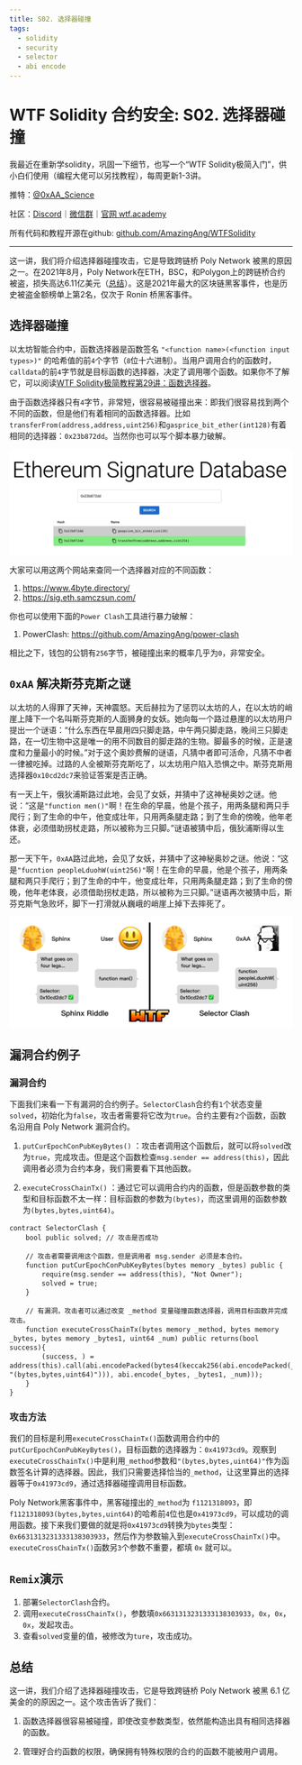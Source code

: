 ```yaml
---
title: S02. 选择器碰撞
tags:
  - solidity
  - security
  - selector
  - abi encode
---
```


# WTF Solidity 合约安全: S02. 选择器碰撞

我最近在重新学solidity，巩固一下细节，也写一个“WTF Solidity极简入门”，供小白们使用（编程大佬可以另找教程），每周更新1-3讲。

推特：[@0xAA_Science](https://twitter.com/0xAA_Science)

社区：[Discord](https://discord.wtf.academy)｜[微信群](https://docs.google.com/forms/d/e/1FAIpQLSe4KGT8Sh6sJ7hedQRuIYirOoZK_85miz3dw7vA1-YjodgJ-A/viewform?usp=sf_link)｜[官网 wtf.academy](https://wtf.academy)

所有代码和教程开源在github: [github.com/AmazingAng/WTFSolidity](https://github.com/AmazingAng/WTFSolidity)

-----

这一讲，我们将介绍选择器碰撞攻击，它是导致跨链桥 Poly Network 被黑的原因之一。在2021年8月，Poly Network在ETH，BSC，和Polygon上的跨链桥合约被盗，损失高达6.11亿美元（[总结](https://rekt.news/zh/polynetwork-rekt/)）。这是2021年最大的区块链黑客事件，也是历史被盗金额榜单上第2名，仅次于 Ronin 桥黑客事件。

## 选择器碰撞

以太坊智能合约中，函数选择器是函数签名 `"<function name>(<function input types>)"` 的哈希值的前`4`个字节（`8`位十六进制）。当用户调用合约的函数时，`calldata`的前`4`字节就是目标函数的选择器，决定了调用哪个函数。如果你不了解它，可以阅读[WTF Solidity极简教程第29讲：函数选择器](https://github.com/AmazingAng/WTFSolidity/blob/main/29_Selector/readme.md)。

由于函数选择器只有`4`字节，非常短，很容易被碰撞出来：即我们很容易找到两个不同的函数，但是他们有着相同的函数选择器。比如`transferFrom(address,address,uint256)`和`gasprice_bit_ether(int128)`有着相同的选择器：`0x23b872dd`。当然你也可以写个脚本暴力破解。

![](./img/S02-1.png)

大家可以用这两个网站来查同一个选择器对应的不同函数：

1. https://www.4byte.directory/
2. https://sig.eth.samczsun.com/

你也可以使用下面的`Power Clash`工具进行暴力破解：

1. PowerClash: https://github.com/AmazingAng/power-clash

相比之下，钱包的公钥有`256`字节，被碰撞出来的概率几乎为`0`，非常安全。

## `0xAA` 解决斯芬克斯之谜

以太坊的人得罪了天神，天神震怒。天后赫拉为了惩罚以太坊的人，在以太坊的峭崖上降下一个名叫斯芬克斯的人面狮身的女妖。她向每一个路过悬崖的以太坊用户提出一个谜语：“什么东西在早晨用四只脚走路，中午两只脚走路，晚间三只脚走路，在一切生物中这是唯一的用不同数目的脚走路的生物。脚最多的时候，正是速度和力量最小的时候。”对于这个奥妙费解的谜语，凡猜中者即可活命，凡猜不中者一律被吃掉。过路的人全被斯芬克斯吃了，以太坊用户陷入恐惧之中。斯芬克斯用选择器`0x10cd2dc7`来验证答案是否正确。

有一天上午，俄狄浦斯路过此地，会见了女妖，并猜中了这神秘奥妙之谜。他说：“这是`"function men()"`啊！在生命的早晨，他是个孩子，用两条腿和两只手爬行；到了生命的中午，他变成壮年，只用两条腿走路；到了生命的傍晚，他年老体衰，必须借助拐杖走路，所以被称为三只脚。”谜语被猜中后，俄狄浦斯得以生还。

那一天下午，`0xAA`路过此地，会见了女妖，并猜中了这神秘奥妙之谜。他说：“这是`"fucntion peopleLduohW(uint256)"`啊！在生命的早晨，他是个孩子，用两条腿和两只手爬行；到了生命的中午，他变成壮年，只用两条腿走路；到了生命的傍晚，他年老体衰，必须借助拐杖走路，所以被称为三只脚。”谜语再次被猜中后，斯芬克斯气急败坏，脚下一打滑就从巍峨的峭崖上掉下去摔死了。

![](./img/S02-2.png)


## 漏洞合约例子

### 漏洞合约

下面我们来看一下有漏洞的合约例子。`SelectorClash`合约有`1`个状态变量 `solved`，初始化为`false`，攻击者需要将它改为`true`。合约主要有`2`个函数，函数名沿用自 Poly Network 漏洞合约。

1. `putCurEpochConPubKeyBytes()` ：攻击者调用这个函数后，就可以将`solved`改为`true`，完成攻击。但是这个函数检查`msg.sender == address(this)`，因此调用者必须为合约本身，我们需要看下其他函数。

2. `executeCrossChainTx()` ：通过它可以调用合约内的函数，但是函数参数的类型和目标函数不太一样：目标函数的参数为`(bytes)`，而这里调用的函数参数为`(bytes,bytes,uint64)`。

```solidity
contract SelectorClash {
    bool public solved; // 攻击是否成功

    // 攻击者需要调用这个函数，但是调用者 msg.sender 必须是本合约。
    function putCurEpochConPubKeyBytes(bytes memory _bytes) public {
        require(msg.sender == address(this), "Not Owner");
        solved = true;
    }

    // 有漏洞，攻击者可以通过改变 _method 变量碰撞函数选择器，调用目标函数并完成攻击。
    function executeCrossChainTx(bytes memory _method, bytes memory _bytes, bytes memory _bytes1, uint64 _num) public returns(bool success){
        (success, ) = address(this).call(abi.encodePacked(bytes4(keccak256(abi.encodePacked(_method, "(bytes,bytes,uint64)"))), abi.encode(_bytes, _bytes1, _num)));
    }
}
```

### 攻击方法

我们的目标是利用`executeCrossChainTx()`函数调用合约中的`putCurEpochConPubKeyBytes()`，目标函数的选择器为：`0x41973cd9`。观察到`executeCrossChainTx()`中是利用`_method`参数和`"(bytes,bytes,uint64)"`作为函数签名计算的选择器。因此，我们只需要选择恰当的`_method`，让这里算出的选择器等于`0x41973cd9`，通过选择器碰撞调用目标函数。

Poly Network黑客事件中，黑客碰撞出的`_method`为 `f1121318093`，即`f1121318093(bytes,bytes,uint64)`的哈希前`4`位也是`0x41973cd9`，可以成功的调用函数。接下来我们要做的就是将`0x41973cd9`转换为`bytes`类型：`0x6631313231333138303933`，然后作为参数输入到`executeCrossChainTx()`中。`executeCrossChainTx()`函数另`3`个参数不重要，都填 `0x` 就可以。

## `Remix`演示

1. 部署`SelectorClash`合约。
2. 调用`executeCrossChainTx()`，参数填`0x6631313231333138303933`，`0x`，`0x`，`0x`，发起攻击。
3. 查看`solved`变量的值，被修改为`ture`，攻击成功。

## 总结

这一讲，我们介绍了选择器碰撞攻击，它是导致跨链桥 Poly Network 被黑 6.1 亿美金的的原因之一。这个攻击告诉了我们：

1. 函数选择器很容易被碰撞，即使改变参数类型，依然能构造出具有相同选择器的函数。

2. 管理好合约函数的权限，确保拥有特殊权限的合约的函数不能被用户调用。
